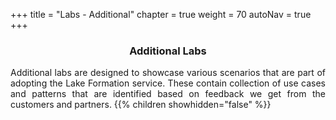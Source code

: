 +++
title = "Labs - Additional"
chapter = true
weight = 70
autoNav = true
+++

<center><h3>Additional Labs</h3></center>
<div style="text-align: justify">
Additional labs are designed to showcase various scenarios that are part of adopting the Lake Formation service. These contain collection of use cases and patterns that are identified based on feedback we get from the customers and partners.
    {{% children showhidden="false" %}}
</div>